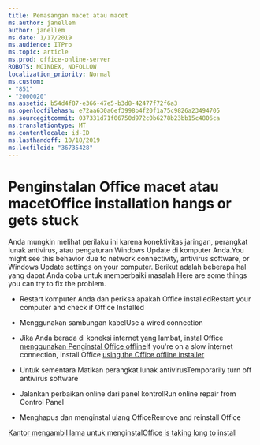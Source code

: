 ```yaml
---
title: Pemasangan macet atau macet
ms.author: janellem
author: janellem
ms.date: 1/17/2019
ms.audience: ITPro
ms.topic: article
ms.prod: office-online-server
ROBOTS: NOINDEX, NOFOLLOW
localization_priority: Normal
ms.custom:
- "851"
- "2000020"
ms.assetid: b54d4f87-e366-47e5-b3d8-42477f72f6a3
ms.openlocfilehash: e72aa630a6ef3998b4f20f1a75c9826a23494705
ms.sourcegitcommit: 037331d71f06750d972c0b6278b23bb15c4806ca
ms.translationtype: MT
ms.contentlocale: id-ID
ms.lasthandoff: 10/18/2019
ms.locfileid: "36735428"
---
```

# <a name="office-installation-hangs-or-gets-stuck"></a><span data-ttu-id="a0f8d-102">Penginstalan Office macet atau macet</span><span class="sxs-lookup"><span data-stu-id="a0f8d-102">Office installation hangs or gets stuck</span></span>

<span data-ttu-id="a0f8d-103">Anda mungkin melihat perilaku ini karena konektivitas jaringan, perangkat lunak antivirus, atau pengaturan Windows Update di komputer Anda.</span><span class="sxs-lookup"><span data-stu-id="a0f8d-103">You might see this behavior due to network connectivity, antivirus software, or Windows Update settings on your computer.</span></span> <span data-ttu-id="a0f8d-104">Berikut adalah beberapa hal yang dapat Anda coba untuk memperbaiki masalah.</span><span class="sxs-lookup"><span data-stu-id="a0f8d-104">Here are some things you can try to fix the problem.</span></span>
  
- <span data-ttu-id="a0f8d-105">Restart komputer Anda dan periksa apakah Office installed</span><span class="sxs-lookup"><span data-stu-id="a0f8d-105">Restart your computer and check if Office Installed</span></span>

- <span data-ttu-id="a0f8d-106">Menggunakan sambungan kabel</span><span class="sxs-lookup"><span data-stu-id="a0f8d-106">Use a wired connection</span></span>

- <span data-ttu-id="a0f8d-107">Jika Anda berada di koneksi internet yang lambat, instal Office [menggunakan Penginstal Office offline](https://support.office.com/article/f0a85fe7-118f-41cb-a791-d59cef96ad1c?wt.mc_id=Alchemy_ClientDIA)</span><span class="sxs-lookup"><span data-stu-id="a0f8d-107">If you're on a slow internet connection, install Office [using the Office offline installer](https://support.office.com/article/f0a85fe7-118f-41cb-a791-d59cef96ad1c?wt.mc_id=Alchemy_ClientDIA)</span></span>

- <span data-ttu-id="a0f8d-108">Untuk sementara Matikan perangkat lunak antivirus</span><span class="sxs-lookup"><span data-stu-id="a0f8d-108">Temporarily turn off antivirus software</span></span>

- <span data-ttu-id="a0f8d-109">Jalankan perbaikan online dari panel kontrol</span><span class="sxs-lookup"><span data-stu-id="a0f8d-109">Run online repair from Control Panel</span></span>

- <span data-ttu-id="a0f8d-110">Menghapus dan menginstal ulang Office</span><span class="sxs-lookup"><span data-stu-id="a0f8d-110">Remove and reinstall Office</span></span>

[<span data-ttu-id="a0f8d-111">Kantor mengambil lama untuk menginstal</span><span class="sxs-lookup"><span data-stu-id="a0f8d-111">Office is taking long to install</span></span>](https://support.office.com/article/0f09f357-3fef-42a6-b8aa-cef4c6c44bdf?wt.mc_id=Alchemy_ClientDIA)
  